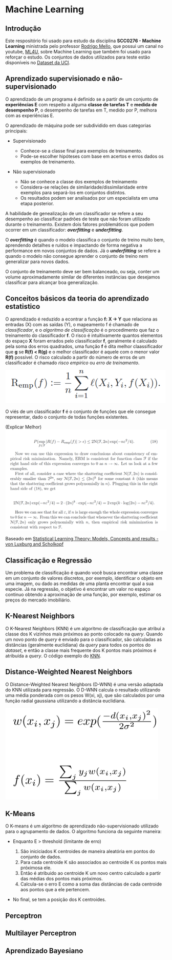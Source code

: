 # Machine Learning
## Introdução
Este respositório foi usado para estudo da disciplina **SCC0276 - Machine Learning** ministrada pelo professor [Rodrigo Mello](http://conteudo.icmc.usp.br/pessoas/mello/), que possui um canal no youtube, [ML4U](https://www.youtube.com/channel/UCMSGXqLEE1q5NqG3hjA5vCg), sobre Machine Learning que também foi usado para reforçar o estudo. Os conjuntos de dados utilizados para teste estão disponíveis no [Dataset da UCI](https://archive.ics.uci.edu/ml/datasets.html).

## Aprendizado supervisionado e não-supervisionado
O aprendizado de um programa é definido se a partir de um conjunto de **experiências E** com respeito a alguma **classe de tarefas T** e **medida de desempenho P**, o desempenho de tarefas em T, medido por P, melhora com as experiências E.

O aprendizado de máquina pode ser subdividido em duas categorias principais:
* Supervisionado
	* Conhece-se a classe final para exemplos de treinamento.
	* Pode-se escolher hipóteses com base em acertos e erros dados os exemplos de treinamento.

* Não supervisionado
	* Não se conhece a classe dos exemplos de treinamento
	* Considera-se relações de similaridade/dissimilaridade entre exemplos para separá-los em conjuntos distintos.
	* Os resultados podem ser analisados por um especialista em uma etapa posterior.

A habilidade de genealização de um classificador se refere a seu desempenho ao classificar padrões de teste que não foram utilizado durante o treinamento. Existem dois fatores problemáticos que podem ocorrer em um classificador: _**overfitting**_ e _**underfitting**_.

O _**overfitting**_ é quando o modelo classifica o conjunto de treino muito bem, aprendendo detalhes e ruídos e impactando de forma negativa a performance em novos conjuntos de dados. Já o _**underfitting**_ se refere a quando o modelo não consegue aprender o conjunto de treino nem generalizar para novos dados.

O conjunto de treinamento deve ser bem balanceado, ou seja, conter um volume aproximadamente similar de diferentes instâncias que desejamos classificar para alcançar boa generalização.

## Conceitos básicos da teoria do aprendizado estatistico
O aprendizado é reduzido a econtrar a função **f: X -> Y** que relaciona as entradas (X) com as saídas (Y), o mapeamento f é chamado de *classificador*, e o *algoritmo de classificação* é o procedimento que faz o treinamento do classificador **f**.
O risco é intuitivamente quantos elementos do espaço **X** foram errados pelo classificador **f**, geralmente é calculado pela soma dos erros quadrados, uma função **f** é dita melhor claassificador que **g** se **R(f) < R(g)** e o melhor classificador é aquele com o menor valor **R(f)** possível. O risco calculado a partir do número de erros de um classificador é chamado *risco empirico* ou *erro de treinamento*.

![Image of Remp](img/Remp.png)

O viés de um classificador **f** é o conjunto de funções que ele consegue representar, dado o conjunto de todas funções existentes.

(Explicar Melhor)
![Image of BigNumbers](img/BigNumbers.png)

Baseado em [Statistical Learning Theory: Models, Concepts and results - von Luxburg and Scholkopf](https://pdfs.semanticscholar.org/5ce6/0fa851f1f9acb16472d48294661eb9275ef5.pdf)

## Classificação e Regressão
Um problema de classificação é quando você busca encontrar uma classe em um conjunto de valores discretos, por exemplo, identificar o objeto em uma imagem, ou dado as medidas de uma planta encontrar qual a sua especie. Já na regressão, o objetivo é encontrar um valor no espaço continuo obtendo a aproximação de uma função, por exemplo, estimar os preços do mercado imobiliário.

## K-Nearest Neighbors
O K-Nearest Neighbors (KNN) é um algoritmo de classificação que atribuí a classe dos K vizinhos mais próximos ao ponto colocado na _query_.
Quando um novo ponto de _query_ é enviado para o classificador, são calculadas as distâncias (geralmente euclidiana) da _query_ para todos os pontos do _dataset_, e então a classe mais frequente dos K pontos mais próximos é atribuída a _query_. O código exemplo do [KNN](https://github.com/marcoscrcamargo/MachineLearning/blob/master/KNN.ipynb).

## Distance-Weighted Nearest Neighbors
O Distance-Weighted Nearest Neighbors (D-WNN) é uma versão adaptada do KNN utilizada para regressão. O D-WNN calcula o resultado utilizando uma média ponderada com os pesos W(xi, xj), que são calculados por uma função radial gaussiana utilizando a distância euclidiana.

![DWNN formulae](img/dwnn_form.png)

## K-Means
O K-means é um algoritmo de aprendizado não-supervisionado utilizado para o agrupamento de dados.
O algoritmo funciona da seguinte maneira:
* Enquanto E > threshold (limitante de erro)
	1. São iniciciados K centroides de maneira aleatória em pontos do conjunto de dados.
	2. Para cada centroide K são associados ao centroide K os pontos mais próximosa ele.
	3. Então é atribuido ao centroide K um novo centro calculado a partir das médias dos pontos mais próximos.
	4. Calcula-se o erro E como a soma das distâncias de cada centroide aos pontos que a ele pertencem.

* No final, se tem a posição dos K centroides.

## Perceptron

## Multilayer Perceptron

## Aprendizado Bayesiano